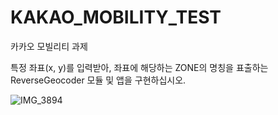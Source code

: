# KAKAO_MOBILITY_TEST


카카오 모빌리티 과제

특정 좌표(x, y)를 입력받아, 좌표에 해당하는 ZONE의 명칭을 표출하는 ReverseGeocoder 모듈 및 앱을 구현하십시오.



![IMG_3894](https://user-images.githubusercontent.com/5820255/74238062-50e59b00-4d18-11ea-8cdc-5f17db86bc04.PNG)
